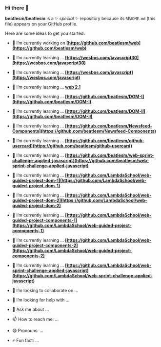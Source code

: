 ### Hi there 👋


**beatlesm/beatlesm** is a ✨ _special_ ✨ repository because its `README.md` (this file) appears on your GitHub profile.

Here are some ideas to get you started:

- 🔭 I’m currently working on **[https://github.com/beatlesm/web](https://github.com/beatlesm/web)**
- 🌱 I’m currently learning ... **[https://wesbos.com/javascript30](https://wesbos.com/javascript30)**
- 🌱 I’m currently learning ... **[https://wesbos.com/javascript](https://wesbos.com/javascript)**

- 🌱 I’m currently learning ... **[web 2.1](https://github.com/beatlesm/web/tree/main/2.1)**
- 🌱 I’m currently learning ... **[https://github.com/beatlesm/DOM-I](https://github.com/beatlesm/DOM-I)**
- 🌱 I’m currently learning ... **[https://github.com/beatlesm/DOM-II](https://github.com/beatlesm/DOM-II)**
- 🌱 I’m currently learning ... **[https://github.com/beatlesm/Newsfeed-Components](https://github.com/beatlesm/Newsfeed-Components)**
- 🌱 I’m currently learning ... **[https://github.com/beatlesm/github-usercard](https://github.com/beatlesm/github-usercard)**

- 🌱 I’m currently learning ... **[https://github.com/beatlesm/web-sprint-challenge-applied-javascript](https://github.com/beatlesm/web-sprint-challenge-applied-javascript)**

- 🌱 I’m currently learning ... **[https://github.com/LambdaSchool/web-guided-project-dom-1](https://github.com/LambdaSchool/web-guided-project-dom-1)**
- 🌱 I’m currently learning ... **[https://github.com/LambdaSchool/web-guided-project-dom-2](https://github.com/LambdaSchool/web-guided-project-dom-2)**
- 🌱 I’m currently learning ... **[https://github.com/LambdaSchool/web-guided-project-components-1](https://github.com/LambdaSchool/web-guided-project-components-1)**
- 🌱 I’m currently learning ... **[https://github.com/LambdaSchool/web-guided-project-components-2](https://github.com/LambdaSchool/web-guided-project-components-2)**

- 🌱 I’m currently learning ... **[https://github.com/LambdaSchool/web-sprint-challenge-applied-javascript](https://github.com/LambdaSchool/web-sprint-challenge-applied-javascript)**

- 👯 I’m looking to collaborate on ...
- 🤔 I’m looking for help with ...
- 💬 Ask me about ...
- 📫 How to reach me: ...
- 😄 Pronouns: ...
- ⚡ Fun fact: ...

